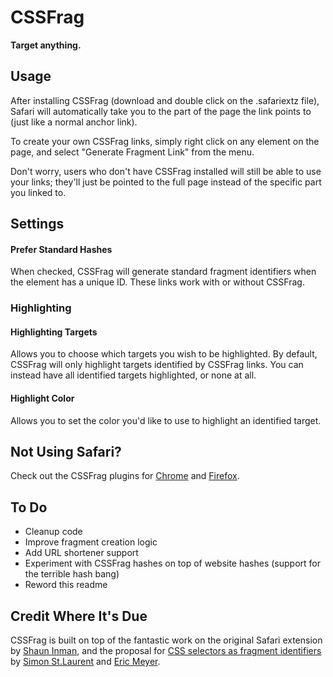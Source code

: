 # CSSFrag
**Target anything.**

## Usage
After installing CSSFrag (download and double click on the .safariextz file), Safari will automatically take you to the part of the page the link points to (just like a normal anchor link).

To create your own CSSFrag links, simply right click on any element on the page, and select "Generate Fragment Link" from the menu.

Don't worry, users who don't have CSSFrag installed will still be able to use your links; they'll just be pointed to the full page instead of the specific part you linked to.

## Settings
#### Prefer Standard Hashes
When checked, CSSFrag will generate standard fragment identifiers when the element has a unique ID. These links work with or without CSSFrag.

### Highlighting
#### Highlighting Targets
Allows you to choose which targets you wish to be highlighted. By default, CSSFrag will only highlight targets identified by CSSFrag links. You can instead have all identified targets highlighted, or none at all.

#### Highlight Color
Allows you to set the color you'd like to use to highlight an identified target.

## Not Using Safari?
Check out the CSSFrag plugins for [Chrome](https://github.com/cheeaun/CSSFrag/) and [Firefox](https://github.com/Laurian/CSSFrag).

## To Do
* Cleanup code
* Improve fragment creation logic
* Add URL shortener support
* Experiment with CSSFrag hashes on top of website hashes (support for the terrible hash bang)
* Reword this readme

## Credit Where It's Due
CSSFrag is built on top of the fantastic work on the original Safari extension by [Shaun Inman](http://shauninman.com/archive/2011/07/25/cssfrag), and the proposal for [CSS selectors as fragment identifiers](http://simonstl.com/articles/cssFragID.html) by [Simon St.Laurent](http://simonstl.com/) and [Eric Meyer](http://meyerweb.com/).